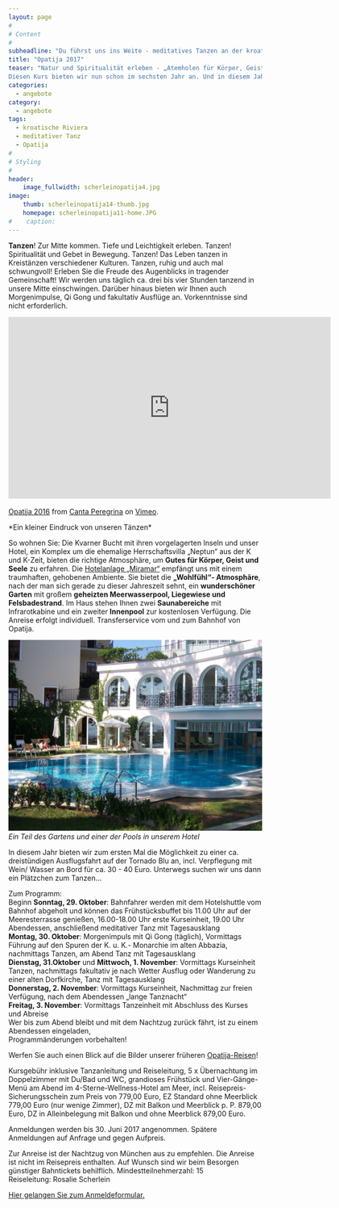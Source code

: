 ```yaml
---
layout: page
#
# Content
#
subheadline: "Du führst uns ins Weite - meditatives Tanzen an der kroatischen Riviera in Opatija vom 29.10. bis 03.11.2017- 6 Tage genießen!"
title: "Opatija 2017"
teaser: "Natur und Spiritualität erleben - „Atemholen für Körper, Geist und Seele“
Diesen Kurs bieten wir nun schon im sechsten Jahr an. Und in diesem Jahr ist er um einen ganzen Tag verlängert. Er ist ein Dauerbrenner! Warum? Sehen Sie selbst!"
categories:
  - angebote
category:
  - angebote
tags:
  - kroatische Riviera
  - meditativer Tanz
  - Opatija
#
# Styling
#
header:
    image_fullwidth: scherleinopatija4.jpg
image:
    thumb: scherleinopatija14-thumb.jpg
    homepage: scherleinopatija11-home.JPG
#    caption:  
---
```

**Tanzen**! Zur Mitte kommen. Tiefe und Leichtigkeit erleben. Tanzen! Spiritualität und Gebet in Bewegung. Tanzen! Das Leben tanzen in Kreistänzen verschiedener
Kulturen. Tanzen, ruhig und auch mal schwungvoll! Erleben Sie die Freude des Augenblicks in tragender Gemeinschaft! Wir werden uns täglich ca. drei bis vier Stunden tanzend in unsere Mitte einschwingen. Darüber hinaus bieten wir Ihnen auch Morgenimpulse, Qi Gong und fakultativ Ausflüge an.
Vorkenntnisse sind nicht erforderlich.

<iframe src="https://player.vimeo.com/video/197186378" width="640" height="360" frameborder="0" webkitallowfullscreen mozallowfullscreen allowfullscreen></iframe>
<p><a href="https://vimeo.com/197186378">Opatija 2016</a> from <a href="https://vimeo.com/user60798339">Canta Peregrina</a> on <a href="https://vimeo.com">Vimeo</a>.</p>
*Ein kleiner Eindruck von unseren Tänzen*

So wohnen Sie:
Die Kvarner Bucht mit ihren vorgelagerten Inseln und unser Hotel, ein Komplex um die ehemalige Herrschaftsvilla „Neptun“ aus der K und K-Zeit, bieten die richtige Atmosphäre, um **Gutes für Körper, Geist und Seele** zu erfahren.
Die [Hotelanlage „Miramar“](http://www.hotel-miramar.info/de/entdecken/willkommen/) empfängt uns mit einem traumhaften, gehobenen Ambiente. Sie bietet die **„Wohlfühl“- Atmosphäre**, nach der man sich gerade zu dieser Jahreszeit sehnt, ein **wunderschöner Garten** mit großem **geheizten Meerwasserpool, Liegewiese und Felsbadestrand**. Im Haus stehen Ihnen zwei **Saunabereiche** mit Infrarotkabine und ein zweiter **Innenpool** zur kostenlosen Verfügung. Die Anreise erfolgt individuell. Transferservice vom und zum Bahnhof von Opatija.

![Ein Teil des Gartens und einer der Pools in unserem Hotel](/images/scherleinopatija15.JPG)
*Ein Teil des Gartens und einer der Pools in unserem Hotel*

In diesem Jahr bieten wir zum ersten Mal die Möglichkeit zu einer ca. dreistündigen Ausflugsfahrt auf der Tornado Blu an, incl. Verpflegung mit Wein/ Wasser an Bord 
für ca. 30 - 40 Euro. Unterwegs suchen wir uns dann ein Plätzchen zum Tanzen...

Zum Programm:  
Beginn **Sonntag, 29. Oktober**:
Bahnfahrer werden mit dem Hotelshuttle vom Bahnhof abgeholt und können das Frühstücksbuffet bis 11.00 Uhr auf der Meeresterrasse genießen, 16.00-18.00 Uhr erste Kurseinheit, 19.00 Uhr Abendessen, anschließend meditativer Tanz mit Tagesausklang  
**Montag, 30. Oktober**: Morgenimpuls mit Qi Gong (täglich), Vormittags Führung auf den Spuren der K. u. K.- Monarchie im alten Abbazia, nachmittags Tanzen, am Abend Tanz mit Tagesausklang  
**Dienstag, 31.Oktober** und **Mittwoch, 1. November**: Vormittags Kurseinheit Tanzen, nachmittags fakultativ je nach Wetter Ausflug oder Wanderung zu einer alten Dorfkirche, Tanz mit Tagesausklang  
**Donnerstag, 2. November**: Vormittags Kurseinheit, Nachmittag zur freien Verfügung, nach dem Abendessen „lange Tanznacht“  
**Freitag, 3. November**: Vormittags Tanzeinheit mit Abschluss des Kurses und Abreise  
Wer bis zum Abend bleibt und mit dem Nachtzug zurück fährt, ist zu einem Abendessen eingeladen,  
Programmänderungen vorbehalten!

Werfen Sie auch einen Blick auf die Bilder unserer früheren [Opatija-Reisen](/impressionen/opatija/)!

Kursgebühr inklusive Tanzanleitung und Reiseleitung, 5 x Übernachtung im Doppelzimmer mit Du/Bad und WC, grandioses Frühstück und Vier-Gänge-Menü am Abend im 4-Sterne-Wellness-Hotel am Meer, incl. Reisepreis-Sicherungsschein zum Preis von 779,00 Euro, EZ Standard ohne Meerblick 779,00 Euro (nur wenige Zimmer), DZ mit Balkon und Meerblick p. P. 879,00 Euro, DZ in Alleinbelegung mit Balkon und ohne Meerblick 879,00 Euro.

Anmeldungen werden bis 30. Juni 2017 angenommen. Spätere Anmeldungen auf Anfrage und gegen Aufpreis.

Zur Anreise ist der Nachtzug von München aus zu empfehlen. Die Anreise ist nicht im Reisepreis enthalten. Auf Wunsch sind wir beim Besorgen günstiger Bahntickets behilflich. Mindestteilnehmerzahl: 15  
Reiseleitung: Rosalie Scherlein

[Hier gelangen Sie zum Anmeldeformular.](/anmeldung/)
